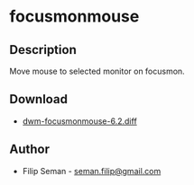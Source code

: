 focusmonmouse
=============

Description
-----------
Move mouse to selected monitor on focusmon.

Download
--------
* [dwm-focusmonmouse-6.2.diff](dwm-focusmonmouse-6.2.diff)

Author
------
* Filip Seman - <seman.filip@gmail.com>
